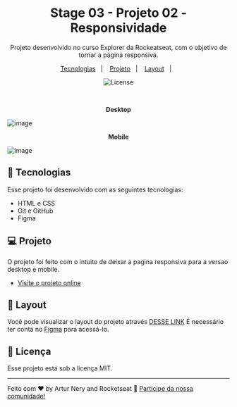 <h1 align="center"> Stage 03 - Projeto 02 - Responsividade </h1>

<p align="center">
Projeto desenvolvido no curso Explorer da Rockeatseat, com o objetivo de tornar a página responsiva.
</p>

<p align="center">
  <a href="#-tecnologias">Tecnologias</a>&nbsp;&nbsp;&nbsp;|&nbsp;&nbsp;&nbsp;
  <a href="#-projeto">Projeto</a>&nbsp;&nbsp;&nbsp;|&nbsp;&nbsp;&nbsp;
  <a href="#-layout">Layout</a>&nbsp;&nbsp;&nbsp;|&nbsp;&nbsp;&nbsp;
</p>

<p align="center">
  <img alt="License" src="https://img.shields.io/static/v1?label=license&message=MIT&color=49AA26&labelColor=000000">
</p>

<br>

<p align="center"><strong>Desktop</strong></p>

![image](https://user-images.githubusercontent.com/105114471/215637873-7ace8b58-6c14-40a6-838e-68490c594157.png)

<p align="center"><strong>Mobile</strong></p>

![image](https://user-images.githubusercontent.com/105114471/215638588-1aa40fd6-225d-4604-b2d1-9637afa8ea95.png)


## 🚀 Tecnologias

Esse projeto foi desenvolvido com as seguintes tecnologias:

- HTML e CSS
- Git e GitHub
- Figma

## 💻 Projeto

O projeto foi feito com o intuito de deixar a pagina responsiva para a versao desktop e mobile.

- [Visite o projeto online](https://arturnery.github.io/nlw-11-setup-explorer/)

## 🔖 Layout

Você pode visualizar o layout do projeto através [DESSE LINK](<https://www.figma.com/file/UPgslV8HpBkpWUawX5zGcl/Habits-(e)-(Community)?node-id=75%3A128&t=rIYw9cDM1okxt0Xv-0>) É necessário ter conta no [Figma](https://figma.com) para acessá-lo.

## :memo: Licença

Esse projeto está sob a licença MIT.

---

Feito com ♥ by Artur Nery and Rocketseat :wave: [Participe da nossa comunidade!](https://discord.gg/rocketseat)
